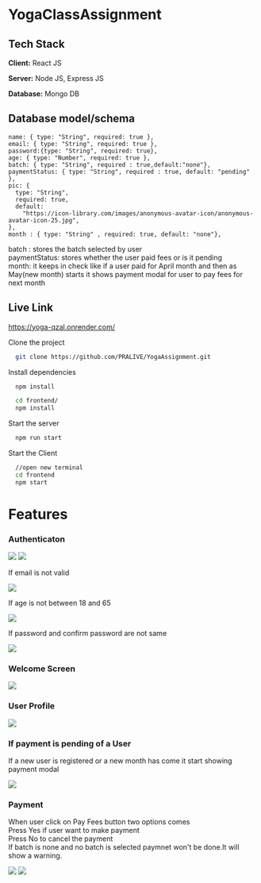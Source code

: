 # YogaClassAssignment

## Tech Stack

**Client:** React JS

**Server:** Node JS, Express JS

**Database:** Mongo DB

## Database model/schema

    name: { type: "String", required: true },
    email: { type: "String", required: true },
    password:{type: "String", required: true},
    age: { type: "Number", required: true },
    batch: { type: "String", required : true,default:"none"},
    paymentStatus: { type: "String", required : true, default: "pending" },
    pic: {
      type: "String",
      required: true,
      default:
        "https://icon-library.com/images/anonymous-avatar-icon/anonymous-avatar-icon-25.jpg",
    },
    month : { type: "String" , required: true, default: "none"},
    
batch : stores the batch selected by user</br>
paymentStatus: stores whether the user paid fees or is it pending</br>
month: it keeps in check like if a user paid for April month and then as May(new month) starts it shows payment modal for user to pay fees for next month
  
## Live Link

https://yoga-qzal.onrender.com/

Clone the project

```bash
  git clone https://github.com/PRALIVE/YogaAssignment.git
```

Install dependencies

```bash
  npm install
```

```bash
  cd frontend/
  npm install
```

Start the server

```bash
  npm run start
```
Start the Client

```bash
  //open new terminal
  cd frontend
  npm start
```

  
# Features

### Authenticaton
![](https://github.com/PRALIVE/YogaAssignment/blob/main/screenshots/loginpage.png)
![](https://github.com/PRALIVE/YogaAssignment/blob/main/screenshots/registerpage.png)

If email is not valid

![](https://github.com/PRALIVE/YogaAssignment/blob/main/screenshots/invalidemail.png)

If age is not between 18 and 65

![](https://github.com/PRALIVE/YogaAssignment/blob/main/screenshots/wrongage.png)

If password and confirm password are not same

![](https://github.com/PRALIVE/YogaAssignment/blob/main/screenshots/confirminvalid.png)

### Welcome Screen
![](https://github.com/PRALIVE/YogaAssignment/blob/main/screenshots/mainpage.png)
### User Profile
![](https://github.com/PRALIVE/YogaAssignment/blob/main/screenshots/userpage.png)
### If payment is pending of a User
If a new user is registered or a new month has come it start showing payment modal

![](https://github.com/PRALIVE/YogaAssignment/blob/main/screenshots/newuser.png)
### Payment 
When user click on Pay Fees button two options comes</br>
Press Yes if user want to make payment</br>
Press No to cancel the payment</br>
If batch is none and no batch is selected paymnet won't be done.It will show a warning.

![](https://github.com/PRALIVE/YogaAssignment/blob/main/screenshots/paymentmodal.png)
![](https://github.com/PRALIVE/YogaAssignment/blob/main/screenshots/warning.png)
